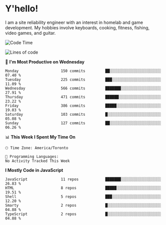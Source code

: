 # Y'hello!
I am a site reliability engineer with an interest in homelab and game development.
My hobbies involve keyboards, cooking, fitness, fishing, video games, and guitar.

<!--START_SECTION:waka-->
![Code Time](http://img.shields.io/badge/Code%20Time-94%20hrs%2054%20mins-blue)

![Lines of code](https://img.shields.io/badge/From%20Hello%20World%20I%27ve%20Written-3.2%20million%20lines%20of%20code-blue)

📅 **I'm Most Productive on Wednesday** 

```text
Monday                   150 commits         ██░░░░░░░░░░░░░░░░░░░░░░░   07.40 % 
Tuesday                  225 commits         ███░░░░░░░░░░░░░░░░░░░░░░   11.09 % 
Wednesday                566 commits         ███████░░░░░░░░░░░░░░░░░░   27.91 % 
Thursday                 471 commits         ██████░░░░░░░░░░░░░░░░░░░   23.22 % 
Friday                   386 commits         █████░░░░░░░░░░░░░░░░░░░░   19.03 % 
Saturday                 103 commits         █░░░░░░░░░░░░░░░░░░░░░░░░   05.08 % 
Sunday                   127 commits         ██░░░░░░░░░░░░░░░░░░░░░░░   06.26 % 
```


📊 **This Week I Spent My Time On** 

```text
🕑︎ Time Zone: America/Toronto

💬 Programming Languages: 
No Activity Tracked This Week
```

**I Mostly Code in JavaScript** 

```text
JavaScript               11 repos            ███████░░░░░░░░░░░░░░░░░░   26.83 % 
HTML                     8 repos             █████░░░░░░░░░░░░░░░░░░░░   19.51 % 
Shell                    5 repos             ███░░░░░░░░░░░░░░░░░░░░░░   12.20 % 
Smarty                   2 repos             █░░░░░░░░░░░░░░░░░░░░░░░░   04.88 % 
TypeScript               2 repos             █░░░░░░░░░░░░░░░░░░░░░░░░   04.88 % 
```




<!--END_SECTION:waka-->

